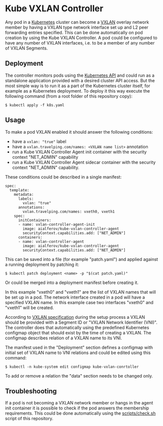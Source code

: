 # Kube VXLAN Controller

Any pod in a [Kubernetes](https://kubernetes.io) cluster can become a
[VXLAN](https://tools.ietf.org/html/rfc7348) overlay network member by having a
VXLAN type network interface set up and L2 peer forwarding entries specified.
This can be done automatically on pod creation by using the
Kube VXLAN Controller. A pod could be configured to have any number of VXLAN
interfaces, i.e. to be a member of any number of VXLAN Segments.

## Deployment

The controller monitors pods using the
[Kubernetes API](https://kubernetes.io/docs/reference/api-overview) and could
run as a standalone application provided with a desired cluster API access.
But the most simple way is to run it as a part of the Kubernetes cluster itself,
for example as a Kubernetes deployment. To deploy it this way execute the
following command (from a root folder of this repository copy):

```
$ kubectl apply -f k8s.yaml
```

## Usage

To make a pod VXLAN enabled it should answer the following conditions:

* have a `vxlan: "true"` label
* have a `vxlan.travelping.com/names: <VXLAN name list>` annotation
* run a Kube VXLAN Controller Agent init container with the security context
"NET_ADMIN" capability
* run a Kube VXLAN Controller Agent sidecar container with the security context
"NET_ADMIN" capability.

These conditions could be described in a single manifest:

```
spec:
  template:
    metadata:
      labels:
        vxlan: "true"
      annotations:
        vxlan.travelping.com/names: vxeth0, vxeth1
    spec:
      initContainers:
      - name: vxlan-controller-agent-init
        image: aialferov/kube-vxlan-controller-agent
        securityContext.capabilities.add: ["NET_ADMIN"]
      containers:
      - name: vxlan-controller-agent
        image: aialferov/kube-vxlan-controller-agent
        securityContext.capabilities.add: ["NET_ADMIN"]
```

This can be saved into a file (for example "patch.yaml") and applied against a
running deployment by patching it:

```
$ kubectl patch deployment <name> -p "$(cat patch.yaml)"
```

Or could be merged into a deployment manifest before creating it.

In this example "vxeth0" and "vxeth1" are the list of VXLAN names that will be
set up in a pod. The network interface created in a pod will have a specified
VXLAN name. In this example case two interfaces "vxeth0" and "vxeth1" will be
created.

According to [VXLAN specification](https://tools.ietf.org/html/rfc7348#section-4)
during the setup process a VXLAN should be provided with a Segment ID or
"VXLAN Network Identifier (VNI)". The controller does that automatically using
the predefined Kubernetes configmap object that should exist by the time of
creating a VXLAN. The configmap describes relation of a VXLAN name to its VNI.

The manifest used in the "Deployment" section defines a configmap with initial
set of VXLAN name to VNI relations and could be edited using this command:

```
$ kubectl -n kube-system edit configmap kube-vxlan-conrtoller
```

To add or remove a relation the "data" section needs to be changed only.

## Troubleshooting

If a pod is not becoming a VXLAN network member or hangs in the agent init
container it is possible to check if the pod answers the membership
requirements. This could be done automatically using the
[scripts/check.sh](https://gitlab.tpip.net/aalferov/kube-vxlan-controller/raw/master/scripts/check.sh)
script of this repository.
